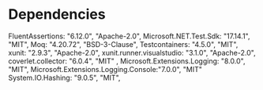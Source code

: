 # Dependencies

FluentAssertions: "6.12.0", "Apache-2.0",
Microsoft.NET.Test.Sdk: "17.14.1", "MIT",
Moq: "4.20.72", "BSD-3-Clause",
Testcontainers: "4.5.0", "MIT",
xunit: "2.9.3", "Apache-2.0",
xunit.runner.visualstudio: "3.1.0", "Apache-2.0",
coverlet.collector: "6.0.4", "MIT" ,
Microsoft.Extensions.Logging: "8.0.0", "MIT",
Microsoft.Extensions.Logging.Console:"7.0.0", "MIT"
System.IO.Hashing: "9.0.5", "MIT",
